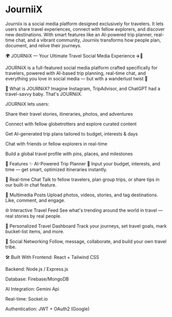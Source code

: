 # JourniiX
Journiix is a social media platform designed exclusively for travelers. It lets users share travel experiences, connect with fellow explorers, and discover new destinations. With smart features like an AI-powered trip planner, real-time chat, and a vibrant community, Journiix transforms how people plan, document, and relive their journeys.

🌍 JOURNiiX — Your Ultimate Travel Social Media Experience ✈️📸

JOURNiiX is a full-featured social media platform crafted specifically for travelers, powered with AI-based trip planning, real-time chat, and everything you love in social media — but with a wanderlust twist 🌄

🧭 What is JOURNiiX?
Imagine Instagram, TripAdvisor, and ChatGPT had a travel-savvy baby. That's JOURNiiX.

JOURNiiX lets users:

Share their travel stories, itineraries, photos, and adventures

Connect with fellow globetrotters and explore curated content

Get AI-generated trip plans tailored to budget, interests & days

Chat with friends or fellow explorers in real-time

Build a global travel profile with pins, places, and milestones

🚀 Features
✨ AI-Powered Trip Planner
🧠 Input your budget, interests, and time — get smart, optimized itineraries instantly.

💬 Real-time Chat
Talk to fellow travelers, plan group trips, or share tips in our built-in chat feature.

📸 Multimedia Posts
Upload photos, videos, stories, and tag destinations. Like, comment, and engage.

🌐 Interactive Travel Feed
See what's trending around the world in travel — real stories by real people.

🧳 Personalized Travel Dashboard
Track your journeys, set travel goals, mark bucket-list items, and more.

👥 Social Networking
Follow, message, collaborate, and build your own travel tribe.

🛠️ Built With
Frontend: React + Tailwind CSS 

Backend: Node.js / Express.js

Database: Firebase/MongoDB

AI Integration: Gemini Api

Real-time: Socket.io

Authentication: JWT + OAuth2 (Google)


